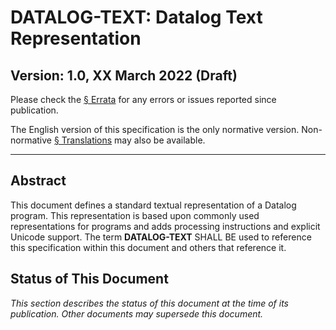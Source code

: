 # DATALOG-TEXT: Datalog Text Representation

## Version: 1.0, XX March 2022 (Draft)

Please check the [§&nbsp;Errata](z_errata.md) for any errors or issues reported since publication.

The English version of this specification is the only normative version. Non-normative [§&nbsp;Translations](z_translations.md) may also be available.

-----

## Abstract

This document defines a standard textual representation of a Datalog program. This representation is based upon commonly used representations for programs and adds processing instructions and explicit Unicode support. The term **DATALOG-TEXT** SHALL BE used to reference this specification within this document and others that reference it.

## Status of This Document

_This section describes the status of this document at the time of its publication. Other documents may supersede this document._


